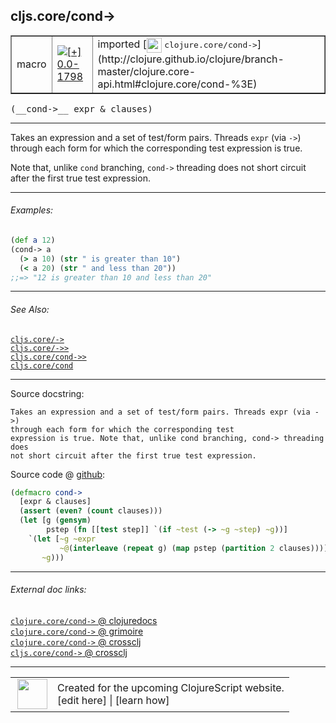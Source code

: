 ## cljs.core/cond->



 <table border="1">
<tr>
<td>macro</td>
<td><a href="https://github.com/cljsinfo/cljs-api-docs/tree/0.0-1798"><img valign="middle" alt="[+] 0.0-1798" title="Added in 0.0-1798" src="https://img.shields.io/badge/+-0.0--1798-lightgrey.svg"></a> </td>
<td>
imported [<img height="24px" valign="middle" src="http://i.imgur.com/1GjPKvB.png"> <samp>clojure.core/cond-></samp>](http://clojure.github.io/clojure/branch-master/clojure.core-api.html#clojure.core/cond-%3E)
</td>
</tr>
</table>


 <samp>
(__cond->__ expr & clauses)<br>
</samp>

---

Takes an expression and a set of test/form pairs. Threads `expr` (via `->`)
through each form for which the corresponding test expression is true.

Note that, unlike `cond` branching, `cond->` threading does not short circuit
after the first true test expression.



---

###### Examples:

```clj
(def a 12)
(cond-> a
  (> a 10) (str " is greater than 10")
  (< a 20) (str " and less than 20"))
;;=> "12 is greater than 10 and less than 20"
```



---

###### See Also:

[`cljs.core/->`](../cljs.core/-GT.md)<br>
[`cljs.core/->>`](../cljs.core/-GTGT.md)<br>
[`cljs.core/cond->>`](../cljs.core/cond-GTGT.md)<br>
[`cljs.core/cond`](../cljs.core/cond.md)<br>

---


Source docstring:

```
Takes an expression and a set of test/form pairs. Threads expr (via ->)
through each form for which the corresponding test
expression is true. Note that, unlike cond branching, cond-> threading does
not short circuit after the first true test expression.
```


Source code @ [github](https://github.com/clojure/clojure/blob/clojure-1.7.0-beta1/src/clj/clojure/core.clj#L7229-L7241):

```clj
(defmacro cond->
  [expr & clauses]
  (assert (even? (count clauses)))
  (let [g (gensym)
        pstep (fn [[test step]] `(if ~test (-> ~g ~step) ~g))]
    `(let [~g ~expr
           ~@(interleave (repeat g) (map pstep (partition 2 clauses)))]
       ~g)))
```

<!--
Repo - tag - source tree - lines:

 <pre>
clojure @ clojure-1.7.0-beta1
└── src
    └── clj
        └── clojure
            └── <ins>[core.clj:7229-7241](https://github.com/clojure/clojure/blob/clojure-1.7.0-beta1/src/clj/clojure/core.clj#L7229-L7241)</ins>
</pre>

-->

---



###### External doc links:

[`clojure.core/cond->` @ clojuredocs](http://clojuredocs.org/clojure.core/cond->)<br>
[`clojure.core/cond->` @ grimoire](http://conj.io/store/v1/org.clojure/clojure/1.7.0-beta3/clj/clojure.core/cond-%3E/)<br>
[`clojure.core/cond->` @ crossclj](http://crossclj.info/fun/clojure.core/cond-%3E.html)<br>
[`cljs.core/cond->` @ crossclj](http://crossclj.info/fun/cljs.core/cond-%3E.html)<br>

---

 <table>
<tr><td>
<img valign="middle" align="right" width="48px" src="http://i.imgur.com/Hi20huC.png">
</td><td>
Created for the upcoming ClojureScript website.<br>
[edit here] | [learn how]
</td></tr></table>

[edit here]:https://github.com/cljsinfo/cljs-api-docs/blob/master/cljsdoc/cljs.core/cond-GT.cljsdoc
[learn how]:https://github.com/cljsinfo/cljs-api-docs/wiki/cljsdoc-files

<!--

This information was too distracting to show to readers, but I'll leave it
commented here since it is helpful to:

- pretty-print the data used to generate this document
- and show how to retrieve that data



The API data for this symbol:

```clj
{:description "Takes an expression and a set of test/form pairs. Threads `expr` (via `->`)\nthrough each form for which the corresponding test expression is true.\n\nNote that, unlike `cond` branching, `cond->` threading does not short circuit\nafter the first true test expression.",
 :ns "cljs.core",
 :name "cond->",
 :signature ["[expr & clauses]"],
 :history [["+" "0.0-1798"]],
 :type "macro",
 :related ["cljs.core/->"
           "cljs.core/->>"
           "cljs.core/cond->>"
           "cljs.core/cond"],
 :full-name-encode "cljs.core/cond-GT",
 :source {:code "(defmacro cond->\n  [expr & clauses]\n  (assert (even? (count clauses)))\n  (let [g (gensym)\n        pstep (fn [[test step]] `(if ~test (-> ~g ~step) ~g))]\n    `(let [~g ~expr\n           ~@(interleave (repeat g) (map pstep (partition 2 clauses)))]\n       ~g)))",
          :title "Source code",
          :repo "clojure",
          :tag "clojure-1.7.0-beta1",
          :filename "src/clj/clojure/core.clj",
          :lines [7229 7241]},
 :examples [{:id "f08338",
             :content "```clj\n(def a 12)\n(cond-> a\n  (> a 10) (str \" is greater than 10\")\n  (< a 20) (str \" and less than 20\"))\n;;=> \"12 is greater than 10 and less than 20\"\n```"}],
 :full-name "cljs.core/cond->",
 :clj-symbol "clojure.core/cond->",
 :docstring "Takes an expression and a set of test/form pairs. Threads expr (via ->)\nthrough each form for which the corresponding test\nexpression is true. Note that, unlike cond branching, cond-> threading does\nnot short circuit after the first true test expression."}

```

Retrieve the API data for this symbol:

```clj
;; from Clojure REPL
(require '[clojure.edn :as edn])
(-> (slurp "https://raw.githubusercontent.com/cljsinfo/cljs-api-docs/catalog/cljs-api.edn")
    (edn/read-string)
    (get-in [:symbols "cljs.core/cond->"]))
```

-->
